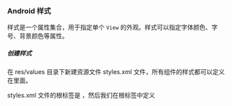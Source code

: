 ### Android 样式

样式是一个属性集合，用于指定单个 `View` 的外观。样式可以指定字体颜色、字号、背景颜色等属性。

##### 创建样式

在 res/values 目录下新建资源文件 styles.xml 文件，所有组件的样式都可以定义在里面。

styles.xml 文件的根标签是 <resources>，然后我们在根标签中定义 <style> 标签，一个 <style> 代表一个样式。

###### <style>

style 标签有两个属性：

- name：定义样式的名称，用于在 View 中引用
- parent：要继承的样式，一般是原组件的样式（xxx.AppCompat）

然后在 <style>  标签下添加 <item> 标签，一个 item 标签定义一个属性，比如字体、背景色等等。

###### <item>

item 标签需定义 name 属性，用于说明是样式的哪种属性。

我们来看一个例子：

```xml
<?xml version="1.0" encoding="utf-8"?>
<resources>
    <style name="GreenText" parent="TextAppearance.AppCompat">
        <item name="android:textColor">#00FF00</item>
    </style>
</resources>
```

<br/>

##### 引用样式

在布局文件中添加如下内容：

```xml
<TextView
    style="@style/GreenText"
    ... />
```

<br/>

##### 应用场景

###### 自定义按钮

有时候我们想把各种 View 做成点击样式，就可以自己写一个 style，如下所示：

```xml
<style name="buttonStyle">
    <item name="android:textColor">@drawable/btn_font_selector</item>
    <item name="android:background">@drawable/btn_bg_selector</item>
    <item name="android:clickable">true</item>
    <item name="android:gravity">center</item>
</style>
```

**注意：**非 ButtonView 一定要加上属性 android:clickable="true"，否则点击样式不生效。

drawable/btn_font_selector.xml：

```xml
<selector xmlns:android="http://schemas.android.com/apk/res/android">
    <item android:state_pressed="true" android:color="#FFF"/>
    <item android:state_pressed="false" android:color="@color/black"/>
</selector>
```

drawable/btn_bg_selector.xml：

```xml
<selector xmlns:android="http://schemas.android.com/apk/res/android">
    <item android:state_pressed="true">
        <shape android:shape="rectangle">
            <solid android:color="@color/gray"/>
            <corners android:radius="4dp"/>
        </shape>
    </item>
    <item android:state_pressed="false">
        <shape android:shape="rectangle">
            <solid android:color="@color/teal_700"/>
            <corners android:radius="4dp"/>
        </shape>
    </item>
</selector>
```

如果想要点击时的**波纹效果**，只需在 <selector> 标签外层加上一个 <ripple> 标签。

```xml
<ripple android:color="@color/black" xmlns:android="http://schemas.android.com/apk/res/android">
    <item>
        <selector xmlns:android="http://schemas.android.com/apk/res/android">
            <item android:state_pressed="true">
                <shape android:shape="rectangle">
                    <solid android:color="@color/gray"/>
                    <corners android:radius="4dp"/>
                </shape>
            </item>
            <item android:state_pressed="false">
                <shape android:shape="rectangle">
                    <solid android:color="@color/teal_700"/>
                    <corners android:radius="4dp"/>
                </shape>
            </item>
        </selector>
    </item>
</ripple>
```

ripple 标签的 color 属性是必须的，表示波纹的的颜色。



### Android 主题

主题背景是应用于整个应用、Activity 或视图层次结构，而非仅仅应用于单个视图的属性集合。当您应用主题背景时，应用或 Activity 中的每个视图都会应用其支持的每个主题背景属性。主题还可以将样式应用于非视图元素，例如状态栏和窗口背景。